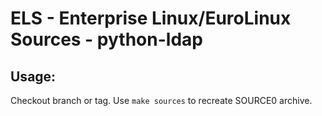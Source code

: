 # ELS - Enterprise Linux/EuroLinux Sources - python-ldap
 
## Usage:
  Checkout branch or tag. Use `make sources` to recreate  SOURCE0 archive.
